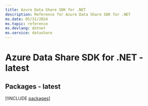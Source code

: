 ```yaml
---
title: Azure Data Share SDK for .NET
description: Reference for Azure Data Share SDK for .NET
ms.date: 05/31/2024
ms.topic: reference
ms.devlang: dotnet
ms.service: datashare
---
```

# Azure Data Share SDK for .NET - latest
## Packages - latest
[!INCLUDE [packages](data-share-index.md)]